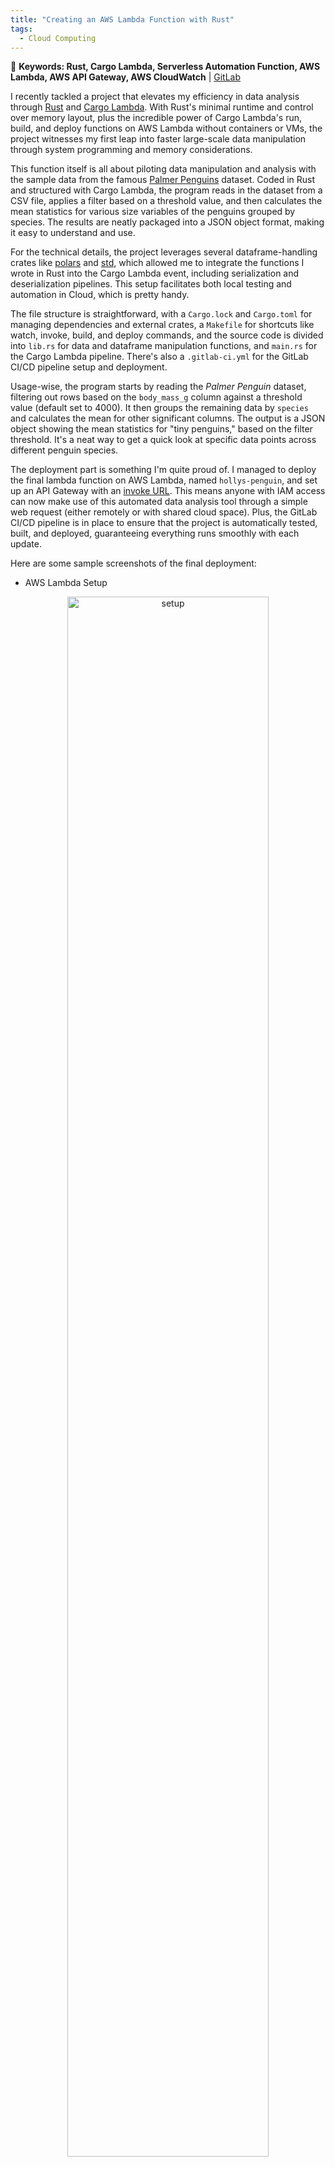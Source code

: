 ```yaml
---
title: "Creating an AWS Lambda Function with Rust"
tags:
  - Cloud Computing
---
```


🚩 **Keywords: Rust, Cargo Lambda, Serverless Automation Function, AWS Lambda, AWS API Gateway, AWS CloudWatch** | [GitLab](https://gitlab.com/hollyyfc/hollycui_lambda.git)

I recently tackled a project that elevates my efficiency in data analysis through [Rust](https://www.rust-lang.org/) and [Cargo Lambda](https://www.cargo-lambda.info/). With Rust's minimal runtime and control over memory layout, plus the incredible power of Cargo Lambda's run, build, and deploy functions on AWS Lambda without containers or VMs, the project witnesses my first leap into faster large-scale data manipulation through system programming and memory considerations.

This function itself is all about piloting data manipulation and analysis with the sample data from the famous [Palmer Penguins](https://allisonhorst.github.io/palmerpenguins/) dataset. Coded in Rust and structured with Cargo Lambda, the program reads in the dataset from a CSV file, applies a filter based on a threshold value, and then calculates the mean statistics for various size variables of the penguins grouped by species. The results are neatly packaged into a JSON object format, making it easy to understand and use.

For the technical details, the project leverages several dataframe-handling crates like [polars](https://crates.io/crates/polars) and [std](https://doc.rust-lang.org/std/), which allowed me to integrate the functions I wrote in Rust into the Cargo Lambda event, including serialization and deserialization pipelines. This setup facilitates both local testing and automation in Cloud, which is pretty handy.

The file structure is straightforward, with a `Cargo.lock` and `Cargo.toml` for managing dependencies and external crates, a `Makefile` for shortcuts like watch, invoke, build, and deploy commands, and the source code is divided into `lib.rs` for data and dataframe manipulation functions, and `main.rs` for the Cargo Lambda pipeline. There's also a `.gitlab-ci.yml` for the GitLab CI/CD pipeline setup and deployment.

Usage-wise, the program starts by reading the *Palmer Penguin* dataset, filtering out rows based on the `body_mass_g` column against a threshold value (default set to 4000). It then groups the remaining data by `species` and calculates the mean for other significant columns. The output is a JSON object showing the mean statistics for "tiny penguins," based on the filter threshold. It's a neat way to get a quick look at specific data points across different penguin species.

The deployment part is something I'm quite proud of. I managed to deploy the final lambda function on AWS Lambda, named `hollys-penguin`, and set up an API Gateway with an [invoke URL](https://hub5wr4u44.execute-api.us-east-1.amazonaws.com/penguins-deployed). This means anyone with IAM access can now make use of this automated data analysis tool through a simple web request (either remotely or with shared cloud space). Plus, the GitLab CI/CD pipeline is in place to ensure that the project is automatically tested, built, and deployed, guaranteeing everything runs smoothly with each update.

Here are some sample screenshots of the final deployment: 

- AWS Lambda Setup

<p align="center" width="100%">
  <img src="https://drive.google.com/uc?export=view&id=1BUeCpTblKLon9sjT3-8vz4YtWyhQPtlf" alt="setup" width="80%"/>
</p>

- Remote Test Log

<p align="center" width="100%">
  <img src="https://drive.google.com/uc?export=view&id=1l2SKe4nD1mraZwg-Xm0FKBOAKrePLU9x" alt="log" width="80%"/>
</p>

- Example Successful Test 

<p align="center" width="100%">
  <img src="https://drive.google.com/uc?export=view&id=1hfAAB36VjMQ-Lr0kOE5gxvCmRTEf6BgB" alt="test" width="80%"/>
</p>













